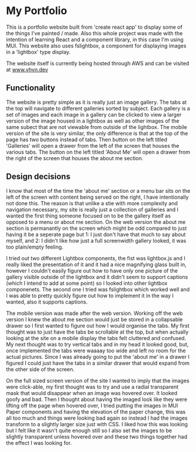 # My Portfolio

This is a portfolio website built from 'create react app' to display some of the things I've painted / made. Also this whole project was made with the intention of learning React and a component library, in this case I'm using MUI. This website also uses fslightbox, a component for displaying images in a 'lightbox' type display.

The website itself is currently being hosted through AWS and can be visited at www.vhyn.dev

## Functionality

The website is pretty simple as it is really just an image gallery. The tabs at the top will navigate to different galleries sorted by subject. Each gallery is a set of images and each image in a gallery can be clicked to view a larger version of the image housed in a lightbox as well as other images of the same subect that are not viewable from outside of the lightbox. The mobile version of the site is very similar, the only difference is that at the top of the page has two buttons instead of tabs. Then button on the left titled 'Galleries' will open a drawer from the left of the screen that houses the various tabs. The button on the left titled 'About Me' will open a drawer from the right of the screen that houses the about me section.

## Design decisions

I know that most of the time the 'about me' section or a menu bar sits on the left of the screen with content being served on the right, I have intentionally not done this. The reason is that unlike a stie with more complexity and navigation necessary, my site is really just a collection of galleries and I wanted the first thing someone focused on to be the gallery itself as opposed to a menu or about me section. On the web version the about me section is permanantly on the screen which might be odd compared to just having it be a seperate page but 1: I just don't have that much to say about myself, and 2: I didn't like how just a full screenwidth gallery looked, it was too plain/empty feeling.

I tried out two different Lightbox components, the fist was lightbox.js and I really liked the presentation of it and it had a nice magnifying glass built in, however I couldn't easily figure out how to have only one picture of the gallery visible outside of the lightbox and it didn't seem to support captions (which I intend to add at some point) so I looked into other lightbox componenets. The second one I tried was fslightbox which worked well and I was able to pretty quickly figure out how to implement it in the way I wanted, also it supports captions.

The mobile version was made after the web version. Working off the web version I knew the about me section would just be stored in a collapsable drawer so I first wanted to figure out how I would organise the tabs. My first thought was to just have the tabs be scrollable at the top, but when actually looking at the site on a mobile display the tabs felt cluttered and confused. My next thought was to try vertical tabs and in my head it looked good, but, once implemented the tabs were waaaay too wide and left no room for the actual pictures. Since I was already going to put the 'about me' in a drawer I figured I could just have the tabs in a similar drawer that would expand from the other side of the screen.

On the full sized screen version of the site I wanted to imply that the images were click-able, my first thought was to try and use a radial transparent mask that would disappear when an image was hovered over. It looked goofy and bad. Then I thought about having the imaged look like they were lifting off the page when hovered over, I tried putting the images in MUI Paper components and having the elevation of the paper change, this was all too much and things were looking bad again so instead I had the images transform to a slightly larger size just with CSS. I liked how this was looking but I felt like it wasn't quite enough still so I also set the images to be slightly transparent unless hovered over and these two things together had the effect I was looking for.